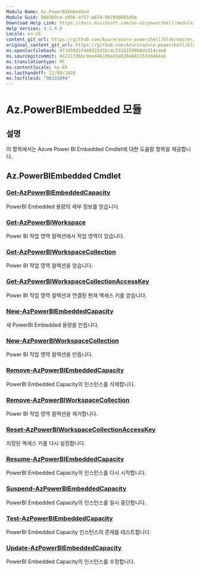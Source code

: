 ```yaml
---
Module Name: Az.PowerBIEmbedded
Module Guid: 868389ce-dd36-4f57-a674-0970db085d9a
Download Help Link: https://docs.microsoft.com/en-us/powershell/module/az.powerbiembedded
Help Version: 4.1.4.0
Locale: en-US
content_git_url: https://github.com/Azure/azure-powershell/blob/master/src/PowerBIEmbedded/PowerBIEmbedded/help/Az.PowerBIEmbedded.md
original_content_git_url: https://github.com/Azure/azure-powershell/blob/master/src/PowerBIEmbedded/PowerBIEmbedded/help/Az.PowerBIEmbedded.md
ms.openlocfilehash: 973d5923f449323d32c4c5315229960dd314c4e8
ms.sourcegitcommit: 04221336bc9eed46c05ed1e828a6811534d4b4ab
ms.translationtype: MT
ms.contentlocale: ko-KR
ms.lasthandoff: 12/08/2020
ms.locfileid: "98331094"
---
```

# Az.PowerBIEmbedded 모듈
## 설명
이 항목에서는 Azure Power BI Embedded Cmdlet에 대한 도움말 항목을 제공합니다.

## Az.PowerBIEmbedded Cmdlet
### [Get-AzPowerBIEmbeddedCapacity](Get-AzPowerBIEmbeddedCapacity.md)
PowerBI Embedded 용량의 세부 정보를 얻습니다.

### [Get-AzPowerBIWorkspace](Get-AzPowerBIWorkspace.md)
Power BI 작업 영역 컬렉션에서 작업 영역이 있습니다.

### [Get-AzPowerBIWorkspaceCollection](Get-AzPowerBIWorkspaceCollection.md)
Power BI 작업 영역 컬렉션을 얻습니다.

### [Get-AzPowerBIWorkspaceCollectionAccessKey](Get-AzPowerBIWorkspaceCollectionAccessKey.md)
Power BI 작업 영역 컬렉션과 연결된 현재 액세스 키를 얻습니다.

### [New-AzPowerBIEmbeddedCapacity](New-AzPowerBIEmbeddedCapacity.md)
새 PowerBI Embedded 용량을 만듭니다.

### [New-AzPowerBIWorkspaceCollection](New-AzPowerBIWorkspaceCollection.md)
Power BI 작업 영역 컬렉션을 만듭니다.

### [Remove-AzPowerBIEmbeddedCapacity](Remove-AzPowerBIEmbeddedCapacity.md)
PowerBI Embedded Capacity의 인스턴스를 삭제합니다.

### [Remove-AzPowerBIWorkspaceCollection](Remove-AzPowerBIWorkspaceCollection.md)
Power BI 작업 영역 컬렉션을 제거합니다.

### [Reset-AzPowerBIWorkspaceCollectionAccessKey](Reset-AzPowerBIWorkspaceCollectionAccessKey.md)
지정된 액세스 키를 다시 설정합니다.

### [Resume-AzPowerBIEmbeddedCapacity](Resume-AzPowerBIEmbeddedCapacity.md)
PowerBI Embedded Capacity의 인스턴스를 다시 시작합니다.

### [Suspend-AzPowerBIEmbeddedCapacity](Suspend-AzPowerBIEmbeddedCapacity.md)
PowerBI Embedded Capacity의 인스턴스를 일시 중단합니다.

### [Test-AzPowerBIEmbeddedCapacity](Test-AzPowerBIEmbeddedCapacity.md)
PowerBI Embedded Capacity 인스턴스의 존재를 테스트합니다.

### [Update-AzPowerBIEmbeddedCapacity](Update-AzPowerBIEmbeddedCapacity.md)
PowerBI Embedded Capacity의 인스턴스를 수정합니다.

